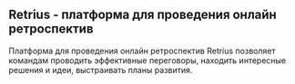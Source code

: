 ## Retrius - платформа для проведения онлайн ретроспектив

Платформа для проведения онлайн ретроспектив Retrius позволяет командам проводить эффективные переговоры, находить интересные решения и идеи, выстраивать планы развития.
